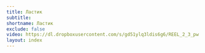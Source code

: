 ```yaml
---
title: Ластик
subtitle:
shortname: Ластик
exclude: false
video: https://dl.dropboxusercontent.com/s/gd51ylq3ldis6g6/REEL_2_3_pw.mp4
layout: index
---
```

